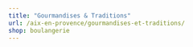 ```yaml
---
title: "Gourmandises & Traditions"
url: /aix-en-provence/gourmandises-et-traditions/
shop: boulangerie
---
```

